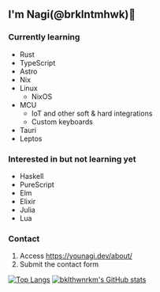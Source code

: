 ## I'm Nagi(@brklntmhwk)🍃

<!--
**brklntmhwk/brklntmhwk** is a ✨ _special_ ✨ repository because its `README.md` (this file) appears on your GitHub profile.

Here are some ideas to get you started:

- 🔭 I’m currently working on ...
- 🌱 I’m currently learning ...
- 👯 I’m looking to collaborate on ...
- 🤔 I’m looking for help with ...
- 💬 Ask me about ...
- 📫 How to reach me: ...
- 😄 Pronouns: ...
- ⚡ Fun fact: ...
-->

### Currently learning
- Rust
- TypeScript
- Astro
- Nix
- Linux
  - NixOS
- MCU
  - IoT and other soft & hard integrations
  - Custom keyboards
- Tauri
- Leptos

### Interested in but not learning yet
- Haskell
- PureScript
- Elm
- Elixir
- Julia
- Lua

### Contact
1. Access https://younagi.dev/about/
2. Submit the contact form

[![Top Langs](https://github-readme-stats.vercel.app/api/top-langs/?username=brklntmhwk&langs_count=10&layout=compact)](https://github.com/anuraghazra/github-readme-stats)
[![bklthwnrkm's GitHub stats](https://github-readme-stats.vercel.app/api?username=brklntmhwk)](https://github.com/anuraghazra/github-readme-stats)

